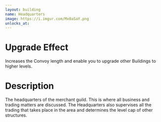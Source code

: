 ```yaml
---
layout: building
name: Headquarters
image: https://i.imgur.com/Mx0aSaY.png
unlocks_at:
---
```


# Upgrade Effect

Increases the Convoy length and enable you to upgrade other Buildings to higher levels.

# Description

The headquarters of the merchant guild. This is where all business and trading matters are discussed. The Headquarters also supervises all the trading that takes place in the area and determines the level cap of other structures.
